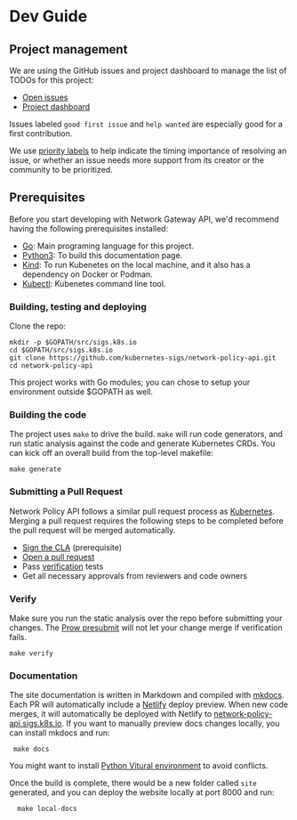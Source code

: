 # Dev Guide

## Project management

We are using the GitHub issues and project dashboard to manage the list of TODOs
for this project:

* [Open issues][gh-issues]
* [Project dashboard][gh-dashboard]

Issues labeled `good first issue` and `help wanted` are especially good for a
first contribution.

We use [priority labels][prio-labels] to help indicate the timing importance of
resolving an issue, or whether an issue needs more support from its creator or
the community to be prioritized.

[gh-issues]: https://github.com/kubernetes-sigs/network-policy-api/issues
[gh-dashboard]: https://github.com/orgs/kubernetes-sigs/projects/32
[prio-labels]: https://github.com/kubernetes-sigs/network-policy-api/labels?q=priority

## Prerequisites

Before you start developing with Network Gateway API, we'd recommend having the
following prerequisites installed:

* [Go](https://golang.org/doc/install): Main programing language for this project.
* [Python3](https://www.python.org/downloads/): To build this documentation page.
* [Kind](https://kubernetes.io/docs/tasks/tools/#kind): To run Kubenetes on the local machine, and it also has a dependency on Docker or Podman.
* [Kubectl](https://kubernetes.io/docs/tasks/tools/#kubectl): Kubenetes command line tool.


### Building, testing and deploying

Clone the repo:

```
mkdir -p $GOPATH/src/sigs.k8s.io
cd $GOPATH/src/sigs.k8s.io
git clone https://github.com/kubernetes-sigs/network-policy-api.git
cd network-policy-api
```

This project works with Go modules; you can chose to setup your environment
outside $GOPATH as well.

### Building the code

The project uses `make` to drive the build. `make` will run code generators, and
run static analysis against the code and generate Kubernetes CRDs. You can kick
off an overall build from the top-level makefile:

```shell
make generate
```

### Submitting a Pull Request

Network Policy API follows a similar pull request process as
[Kubernetes](https://github.com/kubernetes/community/blob/master/contributors/guide/pull-requests.md).
Merging a pull request requires the following steps to be completed before the
pull request will be merged automatically.

- [Sign the CLA](https://git.k8s.io/community/CLA.md) (prerequisite)
- [Open a pull request](https://help.github.com/articles/about-pull-requests/)
- Pass [verification](#verify) tests
- Get all necessary approvals from reviewers and code owners

### Verify

Make sure you run the static analysis over the repo before submitting your
changes. The [Prow presubmit][prow-setup] will not let your change merge if
verification fails.

```shell
make verify
```

[prow-setup]: https://github.com/kubernetes/test-infra/tree/master/config/jobs/kubernetes-sigs/network-policy-api

### Documentation

The site documentation is written in Markdown and compiled with
[mkdocs](https://www.mkdocs.org/). Each PR will automatically include a
[Netlify](https://netlify.com/) deploy preview. When new code merges, it will
automatically be deployed with Netlify to
[network-policy-api.sigs.k8s.io](https://network-policy-api.sigs.k8s.io). If you want to
manually preview docs changes locally, you can install mkdocs and run:

```shell
 make docs
```

You might want to install [Python Vitural environment](https://docs.python.org/3/library/venv.html) to avoid conflicts.

Once the build is complete, there would be a new folder called `site` generated, and you can deploy the website locally at port 8000 and run:

```shell
  make local-docs
```
